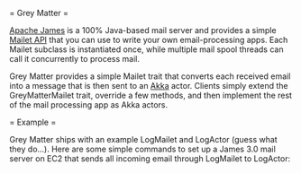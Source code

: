 = Grey Matter =

[Apache James](http://james.apache.org) is a 100% Java-based mail server and provides a simple [Mailet API](http://james.apache.org/mailet/index.html) that you can use to write your own email-processing apps. Each Mailet subclass is instantiated once, while multiple mail spool threads can call it concurrently to process mail.

Grey Matter provides a simple Mailet trait that converts each received email into a message that is then sent to an [Akka](http://akka.io) actor. Clients simply extend the GreyMatterMailet trait, override a few methods, and then implement the rest of the mail processing app as Akka actors.

= Example =

Grey Matter ships with an example LogMailet and LogActor (guess what they do...). Here are some simple commands to set up a James 3.0 mail server on EC2 that sends all incoming email through LogMailet to LogActor:

<insert example here>
